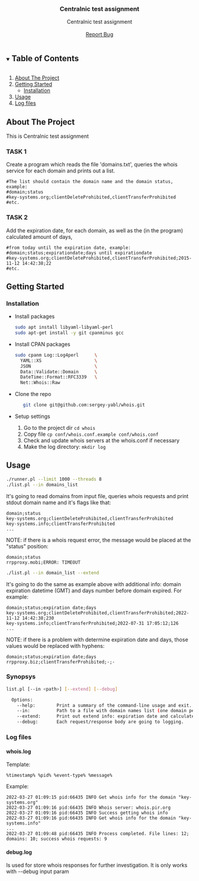<!--
*** Thanks for checking out the Best-README-Template. If you have a suggestion
*** that would make this better, please fork the repo and create a pull request
*** or simply open an issue with the tag "enhancement".
*** Thanks again! Now go create something AMAZING! :D
***
***
***
*** To avoid retyping too much info. Do a search and replace for the following:
*** github_username, repo_name, twitter_handle, email, project_title, project_description
-->



<!-- PROJECT SHIELDS -->
<!--
*** I'm using markdown "reference style" links for readability.
*** Reference links are enclosed in brackets [ ] instead of parentheses ( ).
*** See the bottom of this document for the declaration of the reference variables
*** for contributors-url, forks-url, etc. This is an optional, concise syntax you may use.
*** https://www.markdownguide.org/basic-syntax/#reference-style-links
-->

<!-- PROJECT LOGO -->
  <h3 align="center">Centralnic test assignment</h3>

  <p align="center">
    Centralnic test assignment
    <br />
    <br />
    <a href="https://github.com/sergey-yabl/whois/issues">Report Bug</a>
  </p>
</p>



<!-- TABLE OF CONTENTS -->
<details open="open">
  <summary><h2 style="display: inline-block">Table of Contents</h2></summary>
  <ol>
    <li>
      <a href="#about-the-project">About The Project</a>
    </li>
    <li>
      <a href="#getting-started">Getting Started</a>
      <ul>
        <li><a href="#installation">Installation</a></li>
      </ul>
    </li>
    <li><a href="#usage">Usage</a></li>
    <li><a href="#log-files">Log files</a></li>
  </ol>
</details>



<!-- ABOUT THE PROJECT -->
## About The Project

This is Centralnic test assignment

### TASK 1
Create a program which reads the file 'domains.txt', queries the whois service for each domain and prints out a list. 

```
#The list should contain the domain name and the domain status, example:
#domain;status
#key-systems.org;clientDeleteProhibited,clientTransferProhibited
#etc.
```

### TASK 2
Add the expiration date, for each domain, as well as the  (in the program) calculated amount of days,

```
#from today until the expiration date, example:
#domain;status;expirationdate;days until expirationdate
#key-systems.org;clientDeleteProhibited,clientTransferProhibited;2015-11-12 14:42:38;22
#etc.
```

<!-- GETTING STARTED -->
## Getting Started

### Installation
 - Install packages
   ```sh
   sudo apt install libyaml-libyaml-perl
   sudo apt-get install -y git cpanminus gcc   
   ```
   
 - Install CPAN packages
   ```sh
   sudo cpanm Log::Log4perl      \
     YAML::XS                    \
     JSON                        \
     Data::Validate::Domain      \
     DateTime::Format::RFC3339   \
     Net::Whois::Raw
   ```
 - Clone the repo
   ```sh
      git clone git@github.com:sergey-yabl/whois.git
   ```
 - Setup settings
	1. Go to the project dir  ```cd whois```
	2. Copy file ```cp conf/whois.conf.example conf/whois.conf```
	3. Check and update whois servers at the whois.conf if necessary
	4. Make the log directory: ```mkdir log```

<!-- USAGE EXAMPLES -->
## Usage

```sh
./runner.pl --limit 1000 --threads 8
./list.pl --in domains_list
   ```
It's going to read domains from input file, queries whois requests and print stdout domain name and it's flags like that:
```
domain;status
key-systems.org;clientDeleteProhibited,clientTransferProhibited
key-systems.info;clientTransferProhibited
...
```

NOTE: if there is a whois request error, the message would be placed at the "status" position:
```
domain;status
rrpproxy.mobi;ERROR: TIMEOUT
```


```sh
./list.pl --in domain_list --extend
   ```
It's going to do the same as example above with additional info: domain expiration datetime (GMT) and days number before domain expired. For example:

```
domain;status;expiration date;days
key-systems.org;clientDeleteProhibited,clientTransferProhibited;2022-11-12 14:42:38;230
key-systems.info;clientTransferProhibited;2022-07-31 17:05:12;126
...
```

NOTE: if there is a problem with determine expiration date and days, those values would be replaced with hyphens:
```
domain;status;expiration date;days
rrpproxy.biz;clientTransferProhibited;-;-
```


### Synopsys
```sh
list.pl [--in <path>] [--extend] [--debug]

  Options:
    --help:        Print a summary of the command-line usage and exit.
    --in:          Path to a file with domain names list (one domain per line).
    --extend:      Print out extend info: expiration date and calculated amount of days.
    --debug:       Each request/response body are going to logging.
```

<!-- LOG FILES -->
### Log files
#### whois.log
Template:
```
%timestamp% %pid% %event-type% %message%
```
Example:
```
2022-03-27 01:09:15 pid:66435 INFO Get whois info for the domain "key-systems.org"
2022-03-27 01:09:16 pid:66435 INFO Whois server: whois.pir.org
2022-03-27 01:09:16 pid:66435 INFO Success getting whois info
2022-03-27 01:09:16 pid:66435 INFO Get whois info for the domain "key-systems.info"
...
2022-03-27 01:09:48 pid:66435 INFO Process completed. File lines: 12; domains: 10; success whois requests: 9
```
#### debug.log
Is used for store whois responses for further investigation.
It is only works with --debug input param




